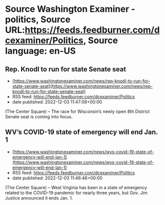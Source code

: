 # Source Washington Examiner - politics, Source URL:https://feeds.feedburner.com/dcexaminer/Politics, Source language: en-US

## Rep. Knodl to run for state Senate seat
 - [https://www.washingtonexaminer.com/news/rep-knodl-to-run-for-state-senate-seat](https://www.washingtonexaminer.com/news/rep-knodl-to-run-for-state-senate-seat)
 - RSS feed: https://feeds.feedburner.com/dcexaminer/Politics
 - date published: 2022-12-03 11:47:08+00:00

(The Center Square) – The race for Wisconsin’s newly open 8th District Senate seat is coming into focus.

## WV’s COVID-19 state of emergency will end Jan. 1
 - [https://www.washingtonexaminer.com/news/wvs-covid-19-state-of-emergency-will-end-jan-1](https://www.washingtonexaminer.com/news/wvs-covid-19-state-of-emergency-will-end-jan-1)
 - RSS feed: https://feeds.feedburner.com/dcexaminer/Politics
 - date published: 2022-12-03 11:46:46+00:00

(The Center Square) – West Virginia has been in a state of emergency related to the COVID-19 pandemic for nearly three years, but Gov. Jim Justice announced it ends Jan. 1.
